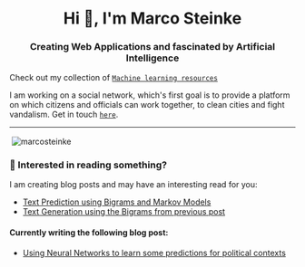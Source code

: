 <h1 align="center">Hi 👋, I'm Marco Steinke</h1>
<h3 align="center">Creating Web Applications and fascinated by Artificial Intelligence</h3>

Check out my collection of [`Machine learning resources`](https://github.com/MarcoSteinke/Machine-Learning-Resources)

I am working on a social network, which's first goal is to provide a platform on which citizens and officials can work together, to clean cities and fight vandalism. Get in touch [`here`](https://github.com/vanfix-software).

<hr>

<p>&nbsp;<img align="center" src="https://github-readme-stats.vercel.app/api?username=marcosteinke&show_icons=true&locale=en" alt="marcosteinke" /></p>

### 📝 Interested in reading something?

I am creating blog posts and may have an interesting read for you:

- [Text Prediction using Bigrams and Markov Models](https://bestofcode.net/blog/text-prediction/)
- [Text Generation using the Bigrams from previous post](https://bestofcode.net/blog/text-generation/)

#### Currently writing the following blog post:

- [Using Neural Networks to learn some predictions for political contexts](https://github.com/MarcoSteinke/Machine-Learning-Resources/blob/main/implementation/political-parties/README.adoc#using-neural-networks-to-learn-some-predictions-for-political-contexts)

